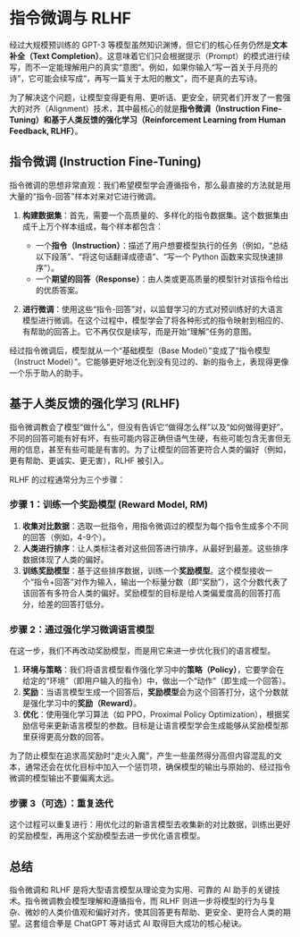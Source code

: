 # 指令微调与 RLHF

经过大规模预训练的 GPT-3 等模型虽然知识渊博，但它们的核心任务仍然是**文本补全（Text Completion）**。这意味着它们只会根据提示（Prompt）的模式进行续写，而不一定能理解用户的真实“意图”。例如，如果你输入“写一首关于月亮的诗”，它可能会续写成“，再写一篇关于太阳的散文”，而不是真的去写诗。

为了解决这个问题，让模型变得更有用、更听话、更安全，研究者们开发了一套强大的对齐（Alignment）技术，其中最核心的就是**指令微调（Instruction Fine-Tuning）**和**基于人类反馈的强化学习（Reinforcement Learning from Human Feedback, RLHF）**。

## 指令微调 (Instruction Fine-Tuning)

指令微调的思想非常直观：我们希望模型学会遵循指令，那么最直接的方法就是用大量的“指令-回答”样本对来对它进行微调。

1.  **构建数据集**：首先，需要一个高质量的、多样化的指令数据集。这个数据集由成千上万个样本组成，每个样本都包含：
    -   一个**指令（Instruction）**：描述了用户想要模型执行的任务（例如，“总结以下段落”、“将这句话翻译成德语”、“写一个 Python 函数来实现快速排序”）。
    -   一个**期望的回答（Response）**：由人类或更高质量的模型针对该指令给出的优质答案。

2.  **进行微调**：使用这些“指令-回答”对，以监督学习的方式对预训练好的大语言模型进行微调。在这个过程中，模型学会了将各种形式的指令映射到相应的、有帮助的回答上。它不再仅仅是续写，而是开始“理解”任务的意图。

经过指令微调后，模型就从一个“基础模型（Base Model）”变成了“指令模型（Instruct Model）”。它能够更好地泛化到没有见过的、新的指令上，表现得更像一个乐于助人的助手。

## 基于人类反馈的强化学习 (RLHF)

指令微调教会了模型“做什么”，但没有告诉它“做得怎么样”以及“如何做得更好”。不同的回答可能有好有坏，有些可能内容正确但语气生硬，有些可能包含无害但无用的信息，甚至有些可能是有害的。为了让模型的回答更符合人类的偏好（例如，更有帮助、更诚实、更无害），RLHF 被引入。

RLHF 的过程通常分为三个步骤：

### 步骤 1：训练一个奖励模型 (Reward Model, RM)

1.  **收集对比数据**：选取一批指令，用指令微调过的模型为每个指令生成多个不同的回答（例如，4-9个）。
2.  **人类进行排序**：让人类标注者对这些回答进行排序，从最好到最差。这些排序数据体现了人类的偏好。
3.  **训练奖励模型**：基于这些排序数据，训练一个**奖励模型**。这个模型接收一个“指令+回答”对作为输入，输出一个标量分数（即“奖励”），这个分数代表了该回答有多符合人类的偏好。奖励模型的目标是给人类偏爱度高的回答打高分，给差的回答打低分。

### 步骤 2：通过强化学习微调语言模型

在这一步，我们不再改动奖励模型，而是用它来进一步优化我们的语言模型。

1.  **环境与策略**：我们将语言模型看作强化学习中的**策略（Policy）**，它要学会在给定的“环境”（即用户输入的指令）中，做出一个“动作”（即生成一个回答）。
2.  **奖励**：当语言模型生成一个回答后，**奖励模型**会为这个回答打分，这个分数就是强化学习中的**奖励（Reward）**。
3.  **优化**：使用强化学习算法（如 PPO，Proximal Policy Optimization），根据奖励信号来更新语言模型的参数。目标是让语言模型学会生成能够从奖励模型那里获得更高分数的回答。

为了防止模型在追求高奖励时“走火入魔”，产生一些虽然得分高但内容混乱的文本，通常还会在优化目标中加入一个惩罚项，确保模型的输出与原始的、经过指令微调的模型输出不要偏离太远。

### 步骤 3（可选）：重复迭代

这个过程可以重复进行：用优化过的新语言模型去收集新的对比数据，训练出更好的奖励模型，再用这个奖励模型去进一步优化语言模型。

## 总结

指令微调和 RLHF 是将大型语言模型从理论变为实用、可靠的 AI 助手的关键技术。指令微调教会模型理解和遵循指令，而 RLHF 则进一步将模型的行为与复杂、微妙的人类价值观和偏好对齐，使其回答更有帮助、更安全、更符合人类的期望。这套组合拳是 ChatGPT 等对话式 AI 取得巨大成功的核心秘诀。